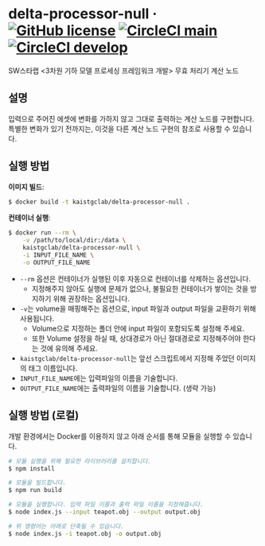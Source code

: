 # delta-processor-null &middot; [![GitHub license](https://img.shields.io/github/license/kaist-gclab/delta-processor-null)](https://github.com/kaist-gclab/delta-processor-null/blob/main/LICENSE) [![CircleCI main](https://img.shields.io/circleci/build/gh/kaist-gclab/delta-processor-null/main?label=main)](https://circleci.com/gh/kaist-gclab/delta-processor-null/tree/main) [![CircleCI develop](https://img.shields.io/circleci/build/gh/kaist-gclab/delta-processor-null/develop?label=develop)](https://circleci.com/gh/kaist-gclab/delta-processor-null/tree/develop)

SW스타랩 <3차원 기하 모델 프로세싱 프레임워크 개발> 무효 처리기 계산 노드

## 설명
입력으로 주어진 에셋에 변화를 가하지 않고 그대로 출력하는 계산 노드를 구현합니다. 특별한 변화가 있기 전까지는, 이것을 다른 계산 노드 구현의 참조로 사용할 수 있습니다.


## 실행 방법

**이미지 빌드**:
```bash
$ docker build -t kaistgclab/delta-processor-null .
```

**컨테이너 실행**:
```bash
$ docker run --rm \
    -v /path/to/local/dir:/data \
    kaistgclab/delta-processor-null \
    -i INPUT_FILE_NAME \
    -o OUTPUT_FILE_NAME
```
- `--rm` 옵션은 컨테이너가 실행된 이후 자동으로 컨테이너를 삭제하는 옵션입니다.
    - 지정해주지 않아도 실행에 문제가 없으나, 불필요한 컨테이너가 쌓이는 것을 방지하기 위해 권장하는 옵션입니다.
- `-v`는 volume을 매핑해주는 옵션으로, input 파일과 output 파일을 교환하기 위해 사용됩니다.
    - Volume으로 지정하는 폴더 안에 input 파일이 포함되도록 설정해 주세요.
    - 또한 Volume 설정을 하실 때, 상대경로가 아닌 절대경로로 지정해주어야 한다는 것에 유의해 주세요.
- `kaistgclab/delta-processor-null`는 앞선 스크립트에서 지정해 주었던 이미지의 태그 이름입니다.
- `INPUT_FILE_NAME`에는 입력파일의 이름을 기술합니다.
- `OUTPUT_FILE_NAME`에는 출력파일의 이름을 기술합니다. (생략 가능)


## 실행 방법 (로컬)

개발 환경에서는 Docker를 이용하지 않고 아래 순서를 통해 모듈을 실행할 수 있습니다.

```bash
# 모듈 실행을 위해 필요한 라이브러리를 설치합니다.
$ npm install

# 모듈을 빌드합니다.
$ npm run build

# 모듈을 실행합니다. 입력 파일 이름과 출력 파일 이름을 지정해줍니다.
$ node index.js --input teapot.obj --output output.obj

# 위 명령어는 아래로 단축될 수 있습니다.
$ node index.js -i teapot.obj -o output.obj
```
